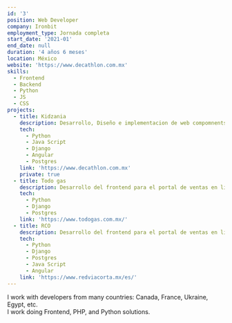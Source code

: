 ```yaml
---
id: '3'
position: Web Developer
company: Ironbit
employment_type: Jornada completa
start_date: '2021-01'
end_date: null
duration: '4 años 6 meses'
location: México
website: 'https://www.decathlon.com.mx'
skills:
  - Frontend
  - Backend
  - Python
  - JS
  - CSS
projects:
  - title: Kidzania
    description: Desarrollo, Diseño e implementacion de web compomnents para la banca electronica.
    tech:
      - Python
      - Java Script
      - Django
      - Angular
      - Postgres
    link: 'https://www.decathlon.com.mx'
    private: true
  - title: Todo gas
    description: Desarrollo del frontend para el portal de ventas en línea, integrando componentes reusables con React y Web Components.
    tech:
      - Python
      - Django
      - Postgres
    link: 'https://www.todogas.com.mx/'
  - title: RCO
    description: Desarrollo del frontend para el portal de ventas en línea, integrando componentes reusables con React y Web Components.
    tech:
      - Python
      - Django
      - Postgres
      - Java Script
      - Angular
    link: 'https://www.redviacorta.mx/es/'
---
```


I work with developers from many countries: Canada, France, Ukraine, Egypt, etc.  
I work doing Frontend, PHP, and Python solutions.

